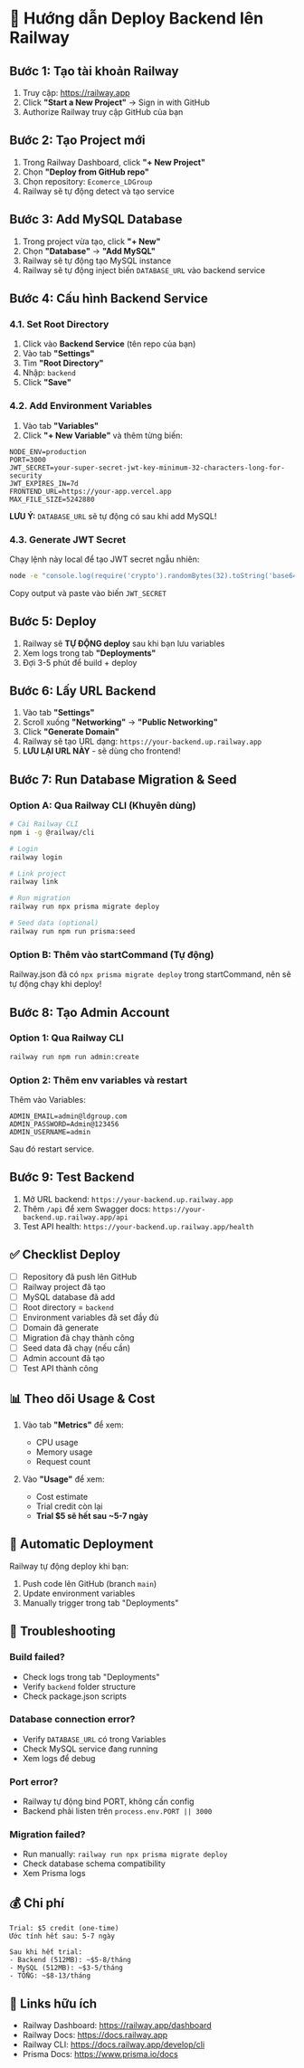 # 🚂 Hướng dẫn Deploy Backend lên Railway

## Bước 1: Tạo tài khoản Railway

1. Truy cập: https://railway.app
2. Click **"Start a New Project"** → Sign in with GitHub
3. Authorize Railway truy cập GitHub của bạn

## Bước 2: Tạo Project mới

1. Trong Railway Dashboard, click **"+ New Project"**
2. Chọn **"Deploy from GitHub repo"**
3. Chọn repository: `Ecomerce_LDGroup`
4. Railway sẽ tự động detect và tạo service

## Bước 3: Add MySQL Database

1. Trong project vừa tạo, click **"+ New"**
2. Chọn **"Database"** → **"Add MySQL"**
3. Railway sẽ tự động tạo MySQL instance
4. Railway sẽ tự động inject biến `DATABASE_URL` vào backend service

## Bước 4: Cấu hình Backend Service

### 4.1. Set Root Directory
1. Click vào **Backend Service** (tên repo của bạn)
2. Vào tab **"Settings"**
3. Tìm **"Root Directory"**
4. Nhập: `backend`
5. Click **"Save"**

### 4.2. Add Environment Variables
1. Vào tab **"Variables"**
2. Click **"+ New Variable"** và thêm từng biến:

```env
NODE_ENV=production
PORT=3000
JWT_SECRET=your-super-secret-jwt-key-minimum-32-characters-long-for-security
JWT_EXPIRES_IN=7d
FRONTEND_URL=https://your-app.vercel.app
MAX_FILE_SIZE=5242880
```

**LƯU Ý:** `DATABASE_URL` sẽ tự động có sau khi add MySQL!

### 4.3. Generate JWT Secret
Chạy lệnh này local để tạo JWT secret ngẫu nhiên:
```bash
node -e "console.log(require('crypto').randomBytes(32).toString('base64'))"
```
Copy output và paste vào biến `JWT_SECRET`

## Bước 5: Deploy

1. Railway sẽ **TỰ ĐỘNG deploy** sau khi bạn lưu variables
2. Xem logs trong tab **"Deployments"**
3. Đợi 3-5 phút để build + deploy

## Bước 6: Lấy URL Backend

1. Vào tab **"Settings"**
2. Scroll xuống **"Networking"** → **"Public Networking"**
3. Click **"Generate Domain"**
4. Railway sẽ tạo URL dạng: `https://your-backend.up.railway.app`
5. **LƯU LẠI URL NÀY** - sẽ dùng cho frontend!

## Bước 7: Run Database Migration & Seed

### Option A: Qua Railway CLI (Khuyên dùng)
```bash
# Cài Railway CLI
npm i -g @railway/cli

# Login
railway login

# Link project
railway link

# Run migration
railway run npx prisma migrate deploy

# Seed data (optional)
railway run npm run prisma:seed
```

### Option B: Thêm vào startCommand (Tự động)
Railway.json đã có `npx prisma migrate deploy` trong startCommand, nên sẽ tự động chạy khi deploy!

## Bước 8: Tạo Admin Account

### Option 1: Qua Railway CLI
```bash
railway run npm run admin:create
```

### Option 2: Thêm env variables và restart
Thêm vào Variables:
```env
ADMIN_EMAIL=admin@ldgroup.com
ADMIN_PASSWORD=Admin@123456
ADMIN_USERNAME=admin
```
Sau đó restart service.

## Bước 9: Test Backend

1. Mở URL backend: `https://your-backend.up.railway.app`
2. Thêm `/api` để xem Swagger docs: `https://your-backend.up.railway.app/api`
3. Test API health: `https://your-backend.up.railway.app/health`

## ✅ Checklist Deploy

- [ ] Repository đã push lên GitHub
- [ ] Railway project đã tạo
- [ ] MySQL database đã add
- [ ] Root directory = `backend`
- [ ] Environment variables đã set đầy đủ
- [ ] Domain đã generate
- [ ] Migration đã chạy thành công
- [ ] Seed data đã chạy (nếu cần)
- [ ] Admin account đã tạo
- [ ] Test API thành công

## 📊 Theo dõi Usage & Cost

1. Vào tab **"Metrics"** để xem:
   - CPU usage
   - Memory usage
   - Request count

2. Vào **"Usage"** để xem:
   - Cost estimate
   - Trial credit còn lại
   - **Trial $5 sẽ hết sau ~5-7 ngày**

## 🔄 Automatic Deployment

Railway tự động deploy khi bạn:
1. Push code lên GitHub (branch `main`)
2. Update environment variables
3. Manually trigger trong tab "Deployments"

## 🐛 Troubleshooting

### Build failed?
- Check logs trong tab "Deployments"
- Verify `backend` folder structure
- Check package.json scripts

### Database connection error?
- Verify `DATABASE_URL` có trong Variables
- Check MySQL service đang running
- Xem logs để debug

### Port error?
- Railway tự động bind PORT, không cần config
- Backend phải listen trên `process.env.PORT || 3000`

### Migration failed?
- Run manually: `railway run npx prisma migrate deploy`
- Check database schema compatibility
- Xem Prisma logs

## 💰 Chi phí

```
Trial: $5 credit (one-time)
Ước tính hết sau: 5-7 ngày

Sau khi hết trial:
- Backend (512MB): ~$5-8/tháng
- MySQL (512MB): ~$3-5/tháng
- TỔNG: ~$8-13/tháng
```

## 🔗 Links hữu ích

- Railway Dashboard: https://railway.app/dashboard
- Railway Docs: https://docs.railway.app
- Railway CLI: https://docs.railway.app/develop/cli
- Prisma Docs: https://www.prisma.io/docs
